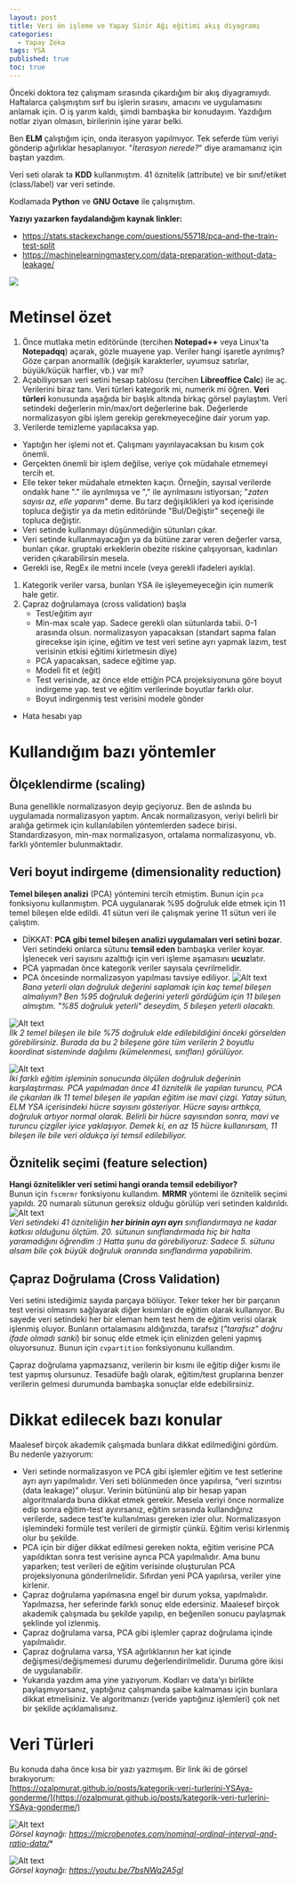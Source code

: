 ```yaml
---
layout: post
title: Veri ön işleme ve Yapay Sinir Ağı eğitimi akış diyagramı
categories:
  - Yapay Zeka
tags: YSA
published: true
toc: true
---
```

Önceki doktora tez çalışmam sırasında çıkardığım bir akış diyagramıydı. Haftalarca çalışmıştım sırf bu işlerin sırasını, amacını ve uygulamasını anlamak için. O iş yarım kaldı, şimdi bambaşka bir konudayım. Yazdığım notlar ziyan olmasın, birilerinin işine yarar belki.

Ben **ELM** çalıştığım için, onda iterasyon yapılmıyor. Tek seferde tüm veriyi gönderip ağırlıklar hesaplanıyor. "_İterasyon nerede?_" diye aramamanız için baştan yazdım.

Veri seti olarak ta **KDD** kullanmıştım. 41 öznitelik (attribute) ve bir sınıf/etiket (class/label) var veri setinde.

Kodlamada **Python** ve **GNU Octave** ile çalışmıştım.

**Yazıyı yazarken faydalandığım kaynak linkler:**
- https://stats.stackexchange.com/questions/55718/pca-and-the-train-test-split
- https://machinelearningmastery.com/data-preparation-without-data-leakage/

![](/images/2023-12-26-veri-onisleme-ve-ysa-algoritma.png)

# Metinsel özet
1. Önce mutlaka metin editöründe (tercihen **Notepad++** veya Linux'ta **Notepadqq**) açarak, gözle muayene yap. Veriler hangi işaretle ayrılmış? Göze çarpan anormallik (değişik karakterler, uyumsuz satırlar, büyük/küçük harfler, vb.) var mı?
1. Açabiliyorsan veri setini hesap tablosu (tercihen **Libreoffice Calc**) ile aç. Verilerini biraz tanı. Veri türleri kategorik mi, numerik mi öğren. **Veri türleri** konusunda aşağıda bir başlık altında birkaç görsel paylaştım. Veri setindeki değerlerin min/max/ort değerlerine bak. Değerlerde normalizasyon gibi işlem gerekip gerekmeyeceğine dair yorum yap.
1. Verilerde temizleme yapılacaksa yap.
  - Yaptığın her işlemi not et. Çalışmanı yayınlayacaksan bu kısım çok önemli.
  - Gerçekten önemli bir işlem değilse, veriye çok müdahale etmemeyi tercih et.
  - Elle teker teker müdahale etmekten kaçın. Örneğin, sayısal verilerde ondalık hane "." ile ayrılmışsa ve "," ile ayrılmasını istiyorsan; "_zaten sayısı az, elle yaparım_" deme. Bu tarz değişiklikleri ya kod içerisinde topluca değiştir ya da metin editöründe "Bul/Değiştir" seçeneği ile topluca değiştir.
  - Veri setinde kullanmayı düşünmediğin sütunları çıkar.
  - Veri setinde kullanmayacağın ya da bütüne zarar veren değerler varsa, bunları çıkar. gruptaki erkeklerin obezite riskine çalışıyorsan, kadınları veriden çıkarabilirsin mesela.
  - Gerekli ise, RegEx ile metni incele (veya gerekli ifadeleri ayıkla).
1. Kategorik veriler varsa, bunları YSA ile işleyemeyeceğin için numerik hale getir.
1. Çapraz doğrulamaya (cross validation) başla
   - Test/eğitim ayır
   - Min-max scale yap. Sadece gerekli olan sütunlarda tabii. 0-1 arasında olsun. normalizasyon yapacaksan (standart sapma falan girecekse işin içine, eğitim ve test veri setine ayrı yapmak lazım, test verisinin etkisi eğitimi kirletmesin diye)
   - PCA yapacaksan, sadece eğitime yap.
   - Modeli fit et (eğit)
   - Test verisinde, az önce elde ettiğin PCA projeksiyonuna göre boyut indirgeme yap. test ve eğitim verilerinde boyutlar farklı olur.
   - Boyut indirgenmiş test verisini modele gönder
- Hata hesabı yap

# Kullandığım bazı yöntemler

## Ölçeklendirme (scaling)
Buna genellikle normalizasyon deyip geçiyoruz. Ben de aslında bu uygulamada normalizasyon yaptım. Ancak normalizasyon, veriyi belirli bir aralığa getirmek için kullanılabilen yöntemlerden sadece birisi. Standardizasyon, min-max normalizasyon, ortalama normalizasyonu,  vb. farklı yöntemler bulunmaktadır.

## Veri boyut indirgeme (dimensionality reduction)
**Temel bileşen analizi** (PCA) yöntemini tercih etmiştim. Bunun için `pca` fonksiyonu kullanmıştım. PCA uygulanarak %95 doğruluk elde etmek için 11 temel bileşen elde edildi. 41 sütun veri ile çalışmak yerine 11 sütun veri ile çalıştım.
- DİKKAT: **PCA gibi temel bileşen analizi uygulamaları veri setini bozar**. Veri setindeki onlarca sütunu **temsil eden** bambaşka veriler koyar. İşlenecek veri sayısını azalttığı için veri işleme aşamasını **ucuz**latır.
- PCA yapmadan önce kategorik veriler sayısala çevrilmelidir.
- PCA öncesinde normalizasyon yapılması tavsiye ediliyor. 
![Alt text](/images/2023-12-26-pca1.png)  
*Bana yeterli olan doğruluk değerini saplamak için kaç temel bileşen almalıyım? Ben %95 doğruluk değerini yeterli gördüğüm için 11 bileşen almıştım. "%85 doğruluk yeterli" deseydim, 5 bileşen yeterli olacaktı.*

![Alt text](/images/2023-12-26-pca2.png)  
*İlk 2 temel bileşen ile bile %75 doğruluk elde edilebildiğini önceki görselden görebilirsiniz. Burada da bu 2 bileşene göre tüm verilerin 2 boyutlu koordinat sisteminde dağılımı (kümelenmesi, sınıfları) görülüyor.*

![Alt text](/images/2023-12-26-pca3.png)  
*İki farklı eğitim işleminin sonucunda ölçülen doğruluk değerinin karşılaştırması. PCA yapılmadan önce 41 öznitelik ile yapılan turuncu, PCA ile çıkarılan ilk 11 temel bileşen ile yapılan eğitim ise mavi çizgi. Yatay sütun, ELM YSA içerisindeki hücre sayısını gösteriyor. Hücre sayısı arttıkça, doğruluk artıyor normal olarak. Belirli bir hücre sayısından sonra, mavi ve turuncu çizgiler iyice yaklaşıyor. Demek ki, en az 15 hücre kullanırsam, 11 bileşen ile bile veri oldukça iyi temsil edilebiliyor.*

## Öznitelik seçimi (feature selection)
**Hangi öznitelikler veri setimi hangi oranda temsil edebiliyor?**  
Bunun için `fscmrmr` fonksiyonu kullandım. **MRMR** yöntemi ile öznitelik seçimi yapıldı. 20 numaralı sütunun gereksiz olduğu görülüp veri setinden kaldırıldı.
![Alt text](/images/2023-12-26-mrmr.png)  
*Veri setindeki 41 özniteliğin **her birinin ayrı ayrı** sınıflandırmaya ne kadar katkısı olduğunu ölçtüm. 20. sütunun sınıflandırmada hiç bir halta yaramadığını öğrendim :) Hatta şunu da görebiliyoruz: Sadece 5. sütunu alsam bile çok büyük doğruluk oranında sınıflandırma yapabilirim.*

## Çapraz Doğrulama (Cross Validation)
Veri setini istediğimiz sayıda parçaya bölüyor. Teker teker her bir parçanın test verisi olmasını sağlayarak diğer kısımları de eğitim olarak kullanıyor. Bu sayede veri setindeki her bir eleman hem test hem de eğitim verisi olarak işlenmiş oluyor. Bunların ortalamasını aldığınızda, tarafsız (_"tarafsız" doğru ifade olmadı sanki_) bir sonuç elde etmek için elinizden geleni yapmış oluyorsunuz. Bunun için `cvpartition` fonksiyonunu kullandım.

Çapraz doğrulama yapmazsanız, verilerin bir kısmı ile eğitip diğer kısmı ile test yapmış olursunuz. Tesadüfe bağlı olarak, eğitim/test gruplarına benzer verilerin gelmesi durumunda bambaşka sonuçlar elde edebilirsiniz.

# Dikkat edilecek bazı konular
Maalesef birçok akademik çalışmada bunlara dikkat edilmediğini gördüm. Bu nedenle yazıyorum:
- Veri setinde normalizasyon ve PCA gibi işlemler eğitim ve test setlerine ayrı ayrı yapılmalıdır. Veri seti bölünmeden önce yapılırsa, “veri sızıntısı (data leakage)” oluşur. Verinin bütününü alıp bir hesap yapan algoritmalarda buna dikkat etmek gerekir. Mesela veriyi önce normalize edip sonra eğitim-test ayırırsanız, eğitim sırasında kullandığınız verilerde, sadece test'te kullanılması gereken izler olur. Normalizasyon işlemindeki formüle test verileri de girmiştir çünkü. Eğitim verisi kirlenmiş olur bu şekilde.
- PCA için bir diğer dikkat edilmesi gereken nokta, eğitim verisine PCA yapıldıktan sonra test verisine ayrıca PCA yapılmalıdır. Ama bunu yaparken; test verileri de eğitim verisinde oluşturulan PCA projeksiyonuna gönderilmelidir. Sıfırdan yeni PCA yapılırsa, veriler yine kirlenir.
- Çapraz doğrulama yapılmasına engel bir durum yoksa, yapılmalıdır. Yapılmazsa, her seferinde farklı sonuç elde edersiniz. Maalesef birçok akademik çalışmada bu şekilde yapılıp, en beğenilen sonucu paylaşmak şeklinde yol izlenmiş.
- Çapraz doğrulama varsa, PCA gibi işlemler çapraz doğrulama içinde yapılmalıdır.
- Çapraz doğrulama varsa, YSA ağırlıklarının her kat içinde değişmesi/değişmemesi durumu değerlendirilmelidir. Duruma göre ikisi de uygulanabilir.
- Yukarıda yazdım ama yine yazıyorum. Kodları ve data'yı birlikte paylaşmıyorsanız, yaptığınız çalışmanda şaibe kalmaması için bunlara dikkat etmelisiniz. Ve algoritmanızı (veride yaptığınız işlemleri) çok net bir şekilde açıklamalısınız.


# Veri Türleri
Bu konuda daha önce kısa bir yazı yazmışım. Bir link iki de görsel bırakıyorum:  
[https://ozalpmurat.github.io/posts/kategorik-veri-turlerini-YSAya-gonderme/](https://ozalpmurat.github.io/posts/kategorik-veri-turlerini-YSAya-gonderme/)

![Alt text](/images/2023-12-26-Veri-Turleri1.png)  
*Görsel kaynağı: https://microbenotes.com/nominal-ordinal-interval-and-ratio-data/**

![Alt text](/images/2023-12-26-Veri-Turleri2.jpg)  
*Görsel kaynağı: https://youtu.be/7bsNWq2A5gI*